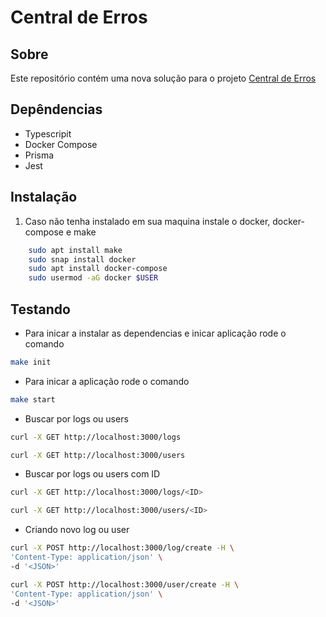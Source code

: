 # Central de Erros

## Sobre
Este repositório contém uma nova solução para o projeto [Central de Erros](https://github.com/codenation-dev/squad-4-ad-nodejs-kroton-1)

## Depêndencias

* Typescripit
* Docker Compose
* Prisma
* Jest

## Instalação

1. Caso não tenha instalado em sua maquina instale o docker, docker-compose e make
```bash
    sudo apt install make
    sudo snap install docker
    sudo apt install docker-compose
    sudo usermod -aG docker $USER
```

## Testando

- Para inicar a instalar as dependencias e inicar aplicação rode o comando
```bash
make init
```
- Para inicar a aplicação rode o comando
```bash
make start
```
- Buscar por logs ou users
```bash
curl -X GET http://localhost:3000/logs
```
```bash
curl -X GET http://localhost:3000/users
```

- Buscar por logs ou users com ID
```bash
curl -X GET http://localhost:3000/logs/<ID>
```
```bash
curl -X GET http://localhost:3000/users/<ID>
```

- Criando novo log ou user
```bash
curl -X POST http://localhost:3000/log/create -H \ 
'Content-Type: application/json' \
-d '<JSON>'
```

```bash
curl -X POST http://localhost:3000/user/create -H \ 
'Content-Type: application/json' \
-d '<JSON>'
```
